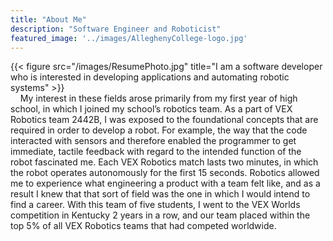 ```yaml
---
title: "About Me"
description: "Software Engineer and Roboticist"
featured_image: '../images/AlleghenyCollege-logo.jpg'
---
```

{{< figure src="/images/ResumePhoto.jpg" title="I am a software developer who is interested in developing applications and automating robotic systems" >}}<br>
&nbsp;&nbsp;&nbsp;&nbsp;My interest in these fields arose primarily from my first year of high school, in which I joined my school’s robotics team. As a part of VEX Robotics team 2442B, I was exposed to the foundational concepts that are required in order to develop a robot. For example, the way that the code interacted with sensors and therefore enabled the programmer to get immediate, tactile feedback with regard to the intended function of the robot fascinated me. Each VEX Robotics match lasts two minutes, in which the robot operates autonomously for the first 15 seconds. Robotics allowed me to experience what engineering a product with a team felt like, and as a result I knew that that sort of field was the one in which I would intend to find a career. With this team of five students, I went to the VEX Worlds competition in Kentucky 2 years in a row, and our team placed within the top 5% of all VEX Robotics teams that had competed worldwide.
